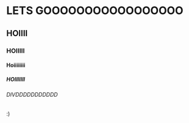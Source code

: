 <h1> LETS GOOOOOOOOOOOOOOOOO </h1>
<h2> HOIIII </h2>
<h3> HOIIIII </h3>
<h4> Hoiiiiiiii </h4>
<h5> HOIIIIIII </h5>
<h6> DIVDDDDDDDDDDD  </h6>
:)
